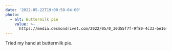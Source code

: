 ```yaml
---
date: '2022-05-22T19:00:50-04:00'
photo:
  - alt: Buttermilk pie
    value: >-
      https://media.desmondrivet.com/2022/05/0_30d55f7f-9f80-4c33-be16-5f8e481ce604.jpg
---
```


Tried my hand at buttermilk pie.
